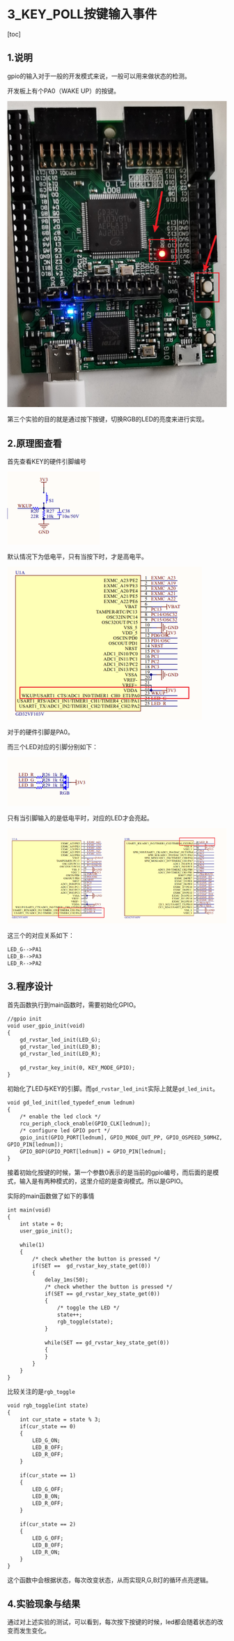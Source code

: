 # 3_KEY_POLL按键输入事件

[toc]

## 1.说明

gpio的输入对于一般的开发模式来说，一般可以用来做状态的检测。

开发板上有个PA0（WAKE UP）的按键。

![key_led](figures/3/key_led.png)

第三个实验的目的就是通过按下按键，切换RGB的LED的亮度来进行实现。

## 2.原理图查看

首先查看KEY的硬件引脚编号

![key1](figures/3/key1.png)

默认情况下为低电平，只有当按下时，才是高电平。

![key2](figures/3/key2.png)

对于的硬件引脚是PA0。

而三个LED对应的引脚分别如下：

![led1](figures/3/led1.png)

只有当引脚输入的是低电平时，对应的LED才会亮起。

![led2](figures/3/led2.png)

这三个的对应关系如下：

```
LED_G-->PA1
LED_B-->PA3
LED_R-->PA2
```

## 3.程序设计

首先函数执行到main函数时，需要初始化GPIO。

```
//gpio init
void user_gpio_init(void)
{
    gd_rvstar_led_init(LED_G);
    gd_rvstar_led_init(LED_B);
    gd_rvstar_led_init(LED_R);

    gd_rvstar_key_init(0, KEY_MODE_GPIO);
}
```

初始化了LED与KEY的引脚。而`gd_rvstar_led_init`实际上就是`gd_led_init`。

```
void gd_led_init(led_typedef_enum lednum)
{
    /* enable the led clock */
    rcu_periph_clock_enable(GPIO_CLK[lednum]);
    /* configure led GPIO port */
    gpio_init(GPIO_PORT[lednum], GPIO_MODE_OUT_PP, GPIO_OSPEED_50MHZ, GPIO_PIN[lednum]);
    GPIO_BOP(GPIO_PORT[lednum]) = GPIO_PIN[lednum];
}
```

接着初始化按键的时候，第一个参数0表示的是当前的gpio编号，而后面的是模式，输入是有两种模式的，这里介绍的是查询模式。所以是GPIO。

实际的main函数做了如下的事情

```
int main(void)
{
    int state = 0;
    user_gpio_init();

    while(1)
    {
        /* check whether the button is pressed */
        if(SET ==  gd_rvstar_key_state_get(0))
        {
            delay_1ms(50);
            /* check whether the button is pressed */
            if(SET == gd_rvstar_key_state_get(0))
            {
                /* toggle the LED */
                state++;
                rgb_toggle(state);
            }
            
            while(SET == gd_rvstar_key_state_get(0))
            {
            }
        }
    }    
}
```

比较关注的是`rgb_toggle`

```
void rgb_toggle(int state)
{
    int cur_state = state % 3;
    if(cur_state == 0)
    {
        LED_G_ON;
        LED_B_OFF;
        LED_R_OFF;
    }

    if(cur_state == 1)
    {
        LED_G_OFF;
        LED_B_ON;
        LED_R_OFF;
    }

    if(cur_state == 2)
    {
        LED_G_OFF;
        LED_B_OFF;
        LED_R_ON;
    }
}
```

这个函数中会根据状态，每次改变状态，从而实现R,G,B灯的循环点亮逻辑。

## 4.实验现象与结果

通过对上述实验的测试，可以看到，每次按下按键的时候，led都会随着状态的改变而发生变化。





